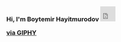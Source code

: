 ### Hi, I'm Boytemir Hayitmurodov   <iframe src="https://giphy.com/embed/gM5qFksULw54NMWyry" width="40" height="40" frameBorder="0" class="giphy-embed" allowFullScreen></iframe><p><a href="https://giphy.com/stickers/hello-wave-hand-gM5qFksULw54NMWyry">via GIPHY</a></p>
